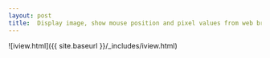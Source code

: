 ```yaml
---
layout: post
title:  Display image, show mouse position and pixel values from web browser 
---
```


![iview.html]({{ site.baseurl }}/_includes/iview.html)


